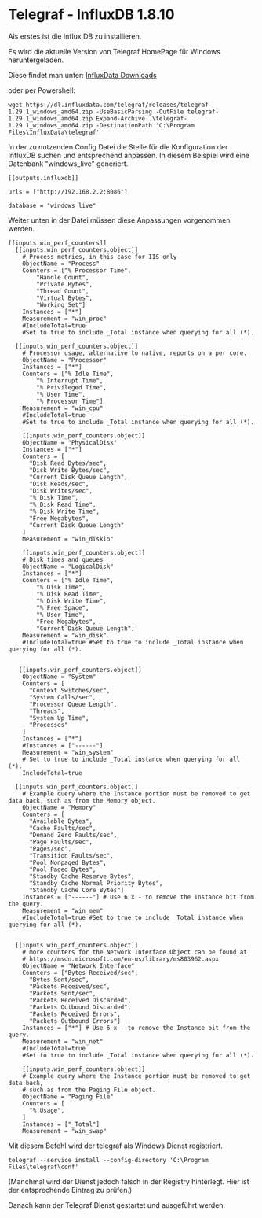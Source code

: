 # Telegraf - InfluxDB 1.8.10

Als erstes ist die Influx DB zu installieren.





Es wird die aktuelle Version von Telegraf HomePage für Windows heruntergeladen.

Diese findet man unter: [InfluxData Downloads](https://www.influxdata.com/downloads/)

oder per Powershell:

```
wget https://dl.influxdata.com/telegraf/releases/telegraf-1.29.1_windows_amd64.zip -UseBasicParsing -OutFile telegraf-1.29.1_windows_amd64.zip Expand-Archive .\telegraf-1.29.1_windows_amd64.zip -DestinationPath 'C:\Program Files\InfluxData\telegraf'
```



In der zu nutzenden Config Datei die Stelle für die Konfiguration der InfluxDB suchen und entsprechend anpassen. In diesem Beispiel wird eine Datenbank "windows_live" generiert.

```
[[outputs.influxdb]]

urls = ["http://192.168.2.2:8086"]

database = "windows_live"

```

Weiter unten in der Datei müssen diese Anpassungen vorgenommen werden.

```
[[inputs.win_perf_counters]]
  [[inputs.win_perf_counters.object]]
    # Process metrics, in this case for IIS only
    ObjectName = "Process"
    Counters = ["% Processor Time",
        "Handle Count",
        "Private Bytes",
        "Thread Count",
        "Virtual Bytes",
        "Working Set"]
    Instances = ["*"]
    Measurement = "win_proc"
    #IncludeTotal=true 
    #Set to true to include _Total instance when querying for all (*).

  [[inputs.win_perf_counters.object]]
    # Processor usage, alternative to native, reports on a per core.
    ObjectName = "Processor"
    Instances = ["*"]
    Counters = ["% Idle Time", 
        "% Interrupt Time", 
        "% Privileged Time", 
        "% User Time", 
        "% Processor Time"]
    Measurement = "win_cpu"
    #IncludeTotal=true 
    #Set to true to include _Total instance when querying for all (*).

    [[inputs.win_perf_counters.object]]
    ObjectName = "PhysicalDisk"
    Instances = ["*"]
    Counters = [
      "Disk Read Bytes/sec",
      "Disk Write Bytes/sec",
      "Current Disk Queue Length",
      "Disk Reads/sec",
      "Disk Writes/sec",
      "% Disk Time",
      "% Disk Read Time",
      "% Disk Write Time",
      "Free Megabytes",
      "Current Disk Queue Length"
    ]
    Measurement = "win_diskio"

    [[inputs.win_perf_counters.object]]
    # Disk times and queues
    ObjectName = "LogicalDisk"
    Instances = ["*"]
    Counters = ["% Idle Time", 
        "% Disk Time",
        "% Disk Read Time", 
        "% Disk Write Time",
        "% Free Space",
        "% User Time", 
        "Free Megabytes",
        "Current Disk Queue Length"]
    Measurement = "win_disk"
    #IncludeTotal=true #Set to true to include _Total instance when querying for all (*).


   [[inputs.win_perf_counters.object]]
    ObjectName = "System"
    Counters = [
      "Context Switches/sec",
      "System Calls/sec",
      "Processor Queue Length",
      "Threads",
      "System Up Time",
      "Processes"
    ]    
    Instances = ["*"]
    #Instances = ["------"]
    Measurement = "win_system"
    # Set to true to include _Total instance when querying for all (*).
    IncludeTotal=true

  [[inputs.win_perf_counters.object]]
    # Example query where the Instance portion must be removed to get data back, such as from the Memory object.
    ObjectName = "Memory"
    Counters = [
      "Available Bytes",
      "Cache Faults/sec",
      "Demand Zero Faults/sec",
      "Page Faults/sec",
      "Pages/sec",
      "Transition Faults/sec",
      "Pool Nonpaged Bytes",
      "Pool Paged Bytes",
      "Standby Cache Reserve Bytes",
      "Standby Cache Normal Priority Bytes",
      "Standby Cache Core Bytes"]
    Instances = ["------"] # Use 6 x - to remove the Instance bit from the query.
    Measurement = "win_mem"
    #IncludeTotal=true #Set to true to include _Total instance when querying for all (*).


  [[inputs.win_perf_counters.object]]
    # more counters for the Network Interface Object can be found at
    # https://msdn.microsoft.com/en-us/library/ms803962.aspx
    ObjectName = "Network Interface"
    Counters = ["Bytes Received/sec",
      "Bytes Sent/sec",
      "Packets Received/sec",
      "Packets Sent/sec",
      "Packets Received Discarded",
      "Packets Outbound Discarded",
      "Packets Received Errors",
      "Packets Outbound Errors"]
    Instances = ["*"] # Use 6 x - to remove the Instance bit from the query.
    Measurement = "win_net"
    #IncludeTotal=true 
    #Set to true to include _Total instance when querying for all (*).

    [[inputs.win_perf_counters.object]]
    # Example query where the Instance portion must be removed to get data back,
    # such as from the Paging File object.
    ObjectName = "Paging File"
    Counters = [
      "% Usage",
    ]
    Instances = ["_Total"]
    Measurement = "win_swap"    
```



Mit diesem Befehl wird der telegraf als Windows Dienst registriert.

```
telegraf --service install --config-directory 'C:\Program Files\telegraf\conf'
```

(Manchmal wird der Dienst jedoch falsch in der Registry hinterlegt. Hier ist der entsprechende Eintrag zu prüfen.)



Danach kann der Telegraf Dienst gestartet und ausgeführt werden.
